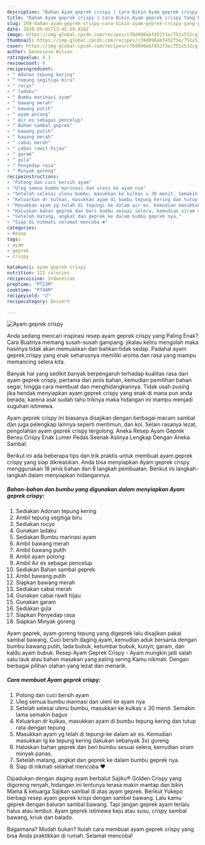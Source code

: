 ```yaml
---
description: "Bahan Ayam geprek crispy | Cara Bikin Ayam geprek crispy Yang Paling Enak"
title: "Bahan Ayam geprek crispy | Cara Bikin Ayam geprek crispy Yang Paling Enak"
slug: 269-bahan-ayam-geprek-crispy-cara-bikin-ayam-geprek-crispy-yang-paling-enak
date: 2020-09-05T13:45:59.818Z
image: https://img-global.cpcdn.com/recipes/c76d090abf452f3e/751x532cq70/ayam-geprek-crispy-foto-resep-utama.jpg
thumbnail: https://img-global.cpcdn.com/recipes/c76d090abf452f3e/751x532cq70/ayam-geprek-crispy-foto-resep-utama.jpg
cover: https://img-global.cpcdn.com/recipes/c76d090abf452f3e/751x532cq70/ayam-geprek-crispy-foto-resep-utama.jpg
author: Genevieve Wilson
ratingvalue: 4.1
reviewcount: 9
recipeingredient:
- " Adonan tepung kering"
- " tepung segitiga biru"
- " rocyo"
- " ladaku"
- " Bumbu marinasi ayam"
- " bawang merah"
- " bawang putih"
- " ayam potong"
- " Air es sebagai pencelup"
- " Bahan sambal geprek"
- " bawang putih"
- " bawang merah"
- " cabai merah"
- " cabai rawit hijau"
- " garam"
- " gula"
- " Penyedap rasa"
- " Minyak goreng"
recipeinstructions:
- "Potong dan cuci bersih ayam"
- "Uleg semua bumbu marinasi dan uleni ke ayam nya"
- "Setelah selesai ulenu bumbu, masukkan ke kulkas ± 30 menit. Semakin lama semakin bagus"
- "Keluarkan dr kulkas, masukkan ayam di bumbu tepung kering dan tutup rata dengan tepung"
- "Masukkan ayam yg telah di tepungi ke dalam air es. Kemudian masukkan lg ke tepung kering (lakukan sebanyak 3x) goreng"
- "Haluskan bahan geprek dan beri bumbu sesuai selera, kemudian siram minyak panas."
- "Setelah matang, angkat dan geprek ke dalam bumbu geprek nya."
- "Siap di nikmati selamat mencoba ❤"
categories:
- Resep
tags:
- ayam
- geprek
- crispy

katakunci: ayam geprek crispy 
nutrition: 122 calories
recipecuisine: Indonesian
preptime: "PT23M"
cooktime: "PT48M"
recipeyield: "2"
recipecategory: Dessert

---
```



![Ayam geprek crispy](https://img-global.cpcdn.com/recipes/c76d090abf452f3e/751x532cq70/ayam-geprek-crispy-foto-resep-utama.jpg)

Anda sedang mencari inspirasi resep ayam geprek crispy yang Paling Enak? Cara Buatnya memang susah-susah gampang. jikalau keliru mengolah maka hasilnya tidak akan memuaskan dan bahkan tidak sedap. Padahal ayam geprek crispy yang enak seharusnya memiliki aroma dan rasa yang mampu memancing selera kita.

Banyak hal yang sedikit banyak berpengaruh terhadap kualitas rasa dari ayam geprek crispy, pertama dari jenis bahan, kemudian pemilihan bahan segar, hingga cara membuat dan menghidangkannya. Tidak usah pusing jika hendak menyiapkan ayam geprek crispy yang enak di mana pun anda berada, karena asal sudah tahu triknya maka hidangan ini mampu menjadi suguhan istimewa.

Ayam geprek crispy ini biasanya disajikan dengan berbagai macam sambal dan juga pelengkap lainnya seperti mentimun, dan kol. Selain rasanya lezat, pengolahan ayam geprek crispy tergolong. Aneka Resep Ayam Geprek Bensu Crispy Enak Lumer Pedas Seenak Aslinya Lengkap Dengan Aneka Sambal.


Berikut ini ada beberapa tips dan trik praktis untuk membuat ayam geprek crispy yang siap dikreasikan. Anda bisa menyiapkan Ayam geprek crispy menggunakan 18 jenis bahan dan 8 langkah pembuatan. Berikut ini langkah-langkah dalam menyiapkan hidangannya.

<!--inarticleads1-->

##### Bahan-bahan dan bumbu yang digunakan dalam menyiapkan Ayam geprek crispy:

1. Sediakan  Adonan tepung kering
1. Ambil  tepung segitiga biru
1. Sediakan  rocyo
1. Gunakan  ladaku
1. Sediakan  Bumbu marinasi ayam
1. Ambil  bawang merah
1. Ambil  bawang putih
1. Ambil  ayam potong
1. Ambil  Air es sebagai pencelup
1. Sediakan  Bahan sambal geprek
1. Ambil  bawang putih
1. Siapkan  bawang merah
1. Sediakan  cabai merah
1. Gunakan  cabai rawit hijau
1. Gunakan  garam
1. Sediakan  gula
1. Siapkan  Penyedap rasa
1. Siapkan  Minyak goreng


Ayam geprek, ayam goreng tepung yang digeprek lalu disajikan pakai sambal bawang. Cuci bersih daging ayam, kemudian aduk bersama dengan bumbu bawang putih, lada bubuk, ketumbar bubuk, kunyit, garam, dan kaldu ayam bubuk. Resep Ayam Geprek Crispy - Ayam mungkin jadi salah satu lauk atau bahan masakan yang paling sering Kamu nikmati. Dengan berbagai pilihan olahan yang lezat dan menarik. 

<!--inarticleads2-->

##### Cara membuat Ayam geprek crispy:

1. Potong dan cuci bersih ayam
1. Uleg semua bumbu marinasi dan uleni ke ayam nya
1. Setelah selesai ulenu bumbu, masukkan ke kulkas ± 30 menit. Semakin lama semakin bagus
1. Keluarkan dr kulkas, masukkan ayam di bumbu tepung kering dan tutup rata dengan tepung
1. Masukkan ayam yg telah di tepungi ke dalam air es. Kemudian masukkan lg ke tepung kering (lakukan sebanyak 3x) goreng
1. Haluskan bahan geprek dan beri bumbu sesuai selera, kemudian siram minyak panas.
1. Setelah matang, angkat dan geprek ke dalam bumbu geprek nya.
1. Siap di nikmati selamat mencoba ❤


Dipadukan dengan daging ayam berbalut Sajiku® Golden Crispy yang digoreng renyah, hidangan ini tentunya terasa makin mantap dan bikin Mama &amp; keluarga Sajikan sambal di atas ayam geprek. Berikut Yukepo berbagi resep ayam geprek krispi dengan sambel bawang. Lalu kamu geprek dengan baluran sambal bawang. Tapi jangan geprek ayam terlalu halus atau lembut. Ayam geprek istimewa keju atau susu, crispy sambal bawang, kriuk dan balado. 

Bagaimana? Mudah bukan? Itulah cara membuat ayam geprek crispy yang bisa Anda praktikkan di rumah. Selamat mencoba!
